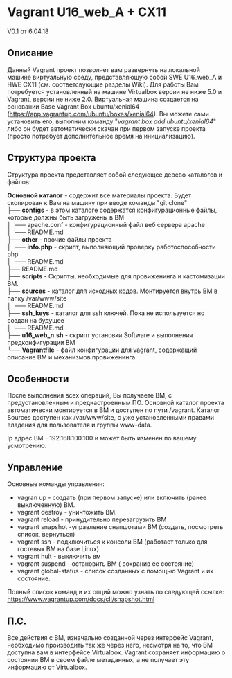 # Vagrant  U16_web_A + CX11
V0.1 от 6.04.18

## Описание
Данный Vagrant проект позволяет вам развернуть на локальной машине виртуальную среду, представляющую собой  SWE U16_web_A и HWE CX11 (см. соответсвующие разделы Wiki).
Для работы Вам потребуется установленный на машине Virtualbox версии не ниже 5.0 и Vagrant, версии не ниже 2.0.
Виртуальная машина создается на основании Base Vagrant Box ubuntu/xenial64 (https://app.vagrantup.com/ubuntu/boxes/xenial64). Вы можете сами установить его, выполним команду "*vagrant box add ubuntu/xenial64*" либо он будет автоматически скачан при первом запуске проекта (просто потребует дополнительное время на инициализацию).

## Структура проекта
Структура проекта представляет собой следующее дерево каталогов и файлов:

**Основной каталог** - содержит все материалы проекта. Будет скопирован к Вам на машину при вводе команды "git clone"   
├── **configs** - в этом каталоге содержатся конфигурационные файлы, которые должны быть загружены в ВМ   
│   ├── apache.conf - конфигурационный файл веб сервера apache   
│   └── README.md   
├── **other** - прочие файлы проекта   
│   ├── **info.php** - скрипт, выполняющий проверку работоспособности php   
│   └── README.md   
├── README.md   
├── **scripts** - Скрипты, необходимые для провиженинга и кастомизации ВМ.   
├── **sources** - каталог для исходных кодов. Монтируется внутрь ВМ в папку /var/www/site   
│   └── README.md   
├── **ssh_keys** - каталог для ssh ключей. Пока не используется но создан на будущее   
│   └── README.md   
├── **u16_web_n.sh** - скрипт установки Software и выполнения предконфигурации ВМ   
└── **Vagrantfile** - файл конфигурации для vagrant, содержащий описание ВМ и механизмов провиженинга.   

## Особенности
После выполнения всех операций, Вы получаете ВМ, с предустановленным и преднастроенным ПО.
Основной каталог проекта автоматически монтируется в ВМ и доступен по пути /vagrant. Каталог Sources доступен как /var/www/site, с уже установленными правами владения для пользователя и группы www-data.

Ip адрес ВМ - 192.168.100.100 и может быть изменен по вашему усмотрению.

## Управление
Основные команды управления:

 - vagran up - создать (при первом запуске) или включить (ранее выключенную) ВМ.
 - vagrant destroy - уничтожить ВМ.
 - vagrant reload - принудительно перезагрузить ВМ
 - vagrant snapshot -управление снапшотами ВМ (создать, посмотреть список, вернуться)
 - vagrant ssh - подключиться к консоли ВМ (работает только для гостевых ВМ на базе Linux)
 - vagrant hult - выключить вм
 - vagrant suspend - остановить ВМ ( сохранив ее состояние)
 - vagrant global-status - список созданных с помощью Vagrant  и их состояние.

Полный список команд и их опций можно узнать по следующей ссылке: https://www.vagrantup.com/docs/cli/snapshot.html

## П.С.
Все действия с ВМ, изначально созданной через интерфейс Vagrant, необходимо производить так же через него, несмотря на то, что ВМ доступна вам в интерфейсе Virtualbox. Vagrant сохраняет информацию о состоянии ВМ в своем файле метаданных, а не получает эту информацию от Virtualbox.

